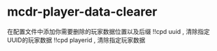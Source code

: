 # mcdr-player-data-clearer
在配置文件中添加你需要删除的玩家数据位置以及后缀
!!cpd uuid <uuid>, 清除指定UUID的玩家数据
!!cpd playerid <id>, 清除指定玩家数据

